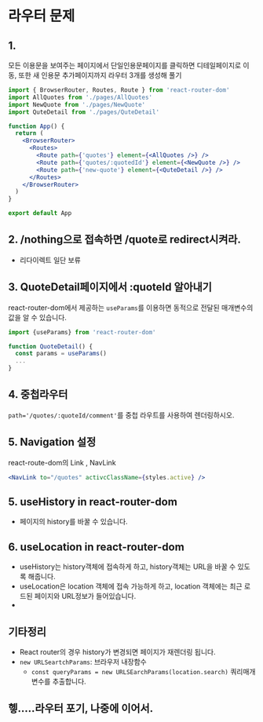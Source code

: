 # 라우터 문제

## 1.

모든 이용문을 보여주는 페이지에서 단일인용문페이지를 클릭하면 디테일페이지로 이동, 또한 새 인용문 추가페이지까지 라우터 3개를 생성해 풀기

```jsx
import { BrowserRouter, Routes, Route } from 'react-router-dom'
import AllQuotes from './pages/AllQuotes'
import NewQuote from './pages/NewQuote'
import QuteDetail from './pages/QuteDetail'

function App() {
  return (
    <BrowserRouter>
      <Routes>
        <Route path={'quotes'} element={<AllQuotes />} />
        <Route path={'quotes/:quotedId'} element={<NewQuote />} />
        <Route path={'new-quote'} element={<QuteDetail />} />
      </Routes>
    </BrowserRouter>
  )
}

export default App
```

## 2. /nothing으로 접속하면 /quote로 redirect시켜라.

- 리다이렉트 일단 보류

## 3. QuoteDetail페이지에서 :quoteId 알아내기

react-router-dom에서 제공하는 `useParams`를 이용하면 동적으로 전달된 매개변수의 값을 알 수 있습니다.

```jsx
import {useParams} from 'react-router-dom'

function QuoteDetail() {
  const params = useParams()
  ...
}
```

## 4. 중첩라우터

`path='/quotes/:quoteId/comment'`를 중첩 라우트를 사용하여 렌더링하시오.

## 5. Navigation 설정

react-route-dom의 Link , NavLink

```jsx
<NavLink to="/quotes" activcClassName={styles.active} />
```

## 5. useHistory in react-router-dom

- 페이지의 history를 바꿀 수 있습니다.

## 6. useLocation in react-router-dom

- useHistory는 history객체에 접속하게 하고, history객체는 URL을 바꿀 수 있도록 해줍니다.
- useLocation은 location 객체에 접속 가능하게 하고, location 객체에는 최근 로드된 페이지와 URL정보가 들어있습니다.
-

## 기타정리

- React router의 경우 history가 변경되면 페이지가 재렌더링 됩니다.
- `new URLSeartchParams`: 브라우저 내장함수
  - `const queryParams = new URLSEarchParams(location.search)` 쿼리매개변수를 추출합니다.

## 헿.....라우터 포기, 나중에 이어서.
